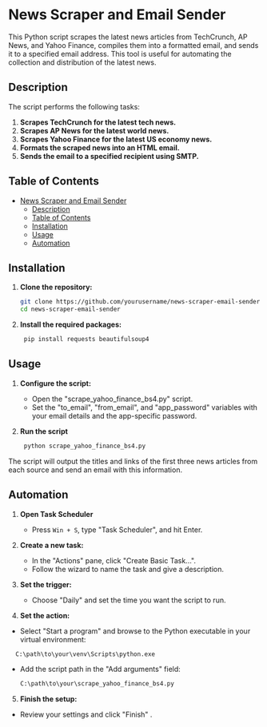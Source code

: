 # News Scraper and Email Sender

This Python script scrapes the latest news articles from TechCrunch, AP News, and Yahoo Finance, compiles them into a formatted email, and sends it to a specified email address. This tool is useful for automating the collection and distribution of the latest news.

## Description

The script performs the following tasks:

1. **Scrapes TechCrunch for the latest tech news.**
2. **Scrapes AP News for the latest world news.**
3. **Scrapes Yahoo Finance for the latest US economy news.**
4. **Formats the scraped news into an HTML email.**
5. **Sends the email to a specified recipient using SMTP.**

## Table of Contents

- [News Scraper and Email Sender](#news-scraper-and-email-sender)
  - [Description](#description)
  - [Table of Contents](#table-of-contents)
  - [Installation](#installation)
  - [Usage](#usage)
  - [Automation](#automation)

## Installation

1. **Clone the repository:**

   ```sh
   git clone https://github.com/yourusername/news-scraper-email-sender.git
   cd news-scraper-email-sender
   ```

2. **Install the required packages:**
   ```sh
    pip install requests beautifulsoup4
   ```

## Usage

1. **Configure the script:**

   - Open the "scrape_yahoo_finance_bs4.py" script.
   - Set the "to_email", "from_email", and "app_password" variables with your email details and the app-specific password.

2. **Run the script**
   ```sh
    python scrape_yahoo_finance_bs4.py
   ```

The script will output the titles and links of the first three news articles from each source and send an email with this information.

## Automation

1. **Open Task Scheduler**

   - Press `Win + S`, type "Task Scheduler", and hit Enter.

2. **Create a new task:**

   - In the "Actions" pane, click "Create Basic Task...".
   - Follow the wizard to name the task and give a description.

3. **Set the trigger:**

   - Choose "Daily" and set the time you want the script to run.

4. **Set the action:**

- Select "Start a program" and browse to the Python executable in your virtual environment:

```sh
  C:\path\to\your\venv\Scripts\python.exe
```

- Add the script path in the "Add arguments" field:

  ```sh
  C:\path\to\your\scrape_yahoo_finance_bs4.py
  ```

5. **Finish the setup:**

- Review your settings and click "Finish" .
